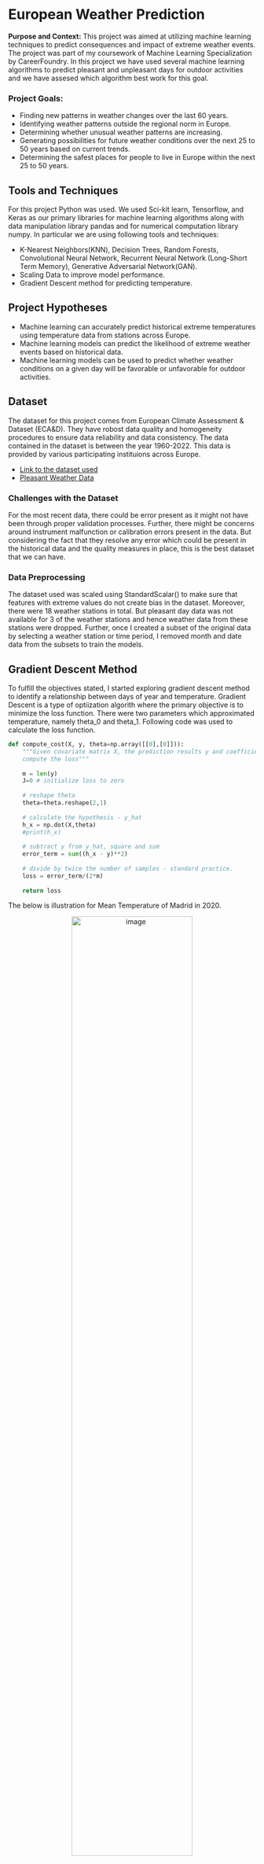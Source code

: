 # European Weather Prediction
**Purpose and Context:** This project was aimed at utilizing machine learning techniques to predict consequences and impact of extreme weather events. The project was part of my coursework of Machine Learning Specialization by CareerFoundry. In this project we have used several machine learning algorithms to predict pleasant and unpleasant days for outdoor activities and we have assesed which algorithm best work for this goal.

### Project Goals:
* Finding new patterns in weather changes over the last 60 years.
* Identifying weather patterns outside the regional norm in Europe.
* Determining whether unusual weather patterns are increasing.
* Generating possibilities for future weather conditions over the next 25 to 50 years based on current trends.
* Determining the safest places for people to live in Europe within the next 25 to 50 years.

## Tools and Techniques
For this project Python was used. We used Sci-kit learn, Tensorflow, and Keras as our primary libraries for machine learning algorithms along with data manipulation library pandas and for numerical computation library numpy. In particular we are using following tools and techniques:
* K-Nearest Neighbors(KNN), Decision Trees, Random Forests, Convolutional Neural Network, Recurrent Neural Network (Long-Short Term Memory), Generative Adversarial Network(GAN).
* Scaling Data to improve model performance.
* Gradient Descent method for predicting temperature.

## Project Hypotheses
* Machine learning can accurately predict historical extreme temperatures using temperature data from stations across Europe.
* Machine learning models can predict the likelihood of extreme weather events based on historical data.
* Machine learning models can be used to predict whether weather conditions on a given day will be favorable or unfavorable for outdoor activities.

## Dataset
The dataset for this project comes from European Climate Assessment & Dataset (ECA&D). They have robost data quality and homogeneity procedures to ensure data reliability and data consistency. The data contained in the dataset is between the year 1960-2022. This data is provided by various participating instituions across Europe.  

* [Link to the dataset used](https://s3.amazonaws.com/coach-courses-us/public/courses/da-spec-ml/Scripts/A1/Dataset-weather-prediction-dataset-processed.csv)
* [Pleasant Weather Data](https://github.com/b-nirav/European-Weather-Predictions/blob/main/Original%20Data/Dataset-Answers-Weather_Prediction_Pleasant_Weather.csv)


### Challenges with the Dataset
For the most recent data, there could be error present as it might not have been through proper validation processes. Further, there might be concerns around instrument malfunction or calibration errors present in the data. But considering the fact that they resolve any error which could be present in the historical data and the quality measures in place, this is the best dataset that we can have.

### Data Preprocessing
The dataset used was scaled using StandardScalar() to make sure that features with extreme values do not create bias in the dataset. Moreover, there were 18 weather stations in total. But pleasant day data was not available for 3 of the weather stations and hence weather data from these stations were dropped. Further, once I created a subset of the original data by selecting a weather station or time period, I removed month and date data from the subsets to train the models.


## Gradient Descent Method
To fulfill the objectives stated, I started exploring gradient descent method to identify a relationship between days of year and temperature. Gradient Descent is a type of optiization algorith where the primary objective is to minimize the loss function. There were two parameters which approximated temperature, namely theta_0 and theta_1. Following code was used to calculate the loss function.
``` python
def compute_cost(X, y, theta=np.array([[0],[0]])):
    """Given covariate matrix X, the prediction results y and coefficients theta
    compute the loss"""
    
    m = len(y)
    J=0 # initialize loss to zero
    
    # reshape theta
    theta=theta.reshape(2,1)
    
    # calculate the hypothesis - y_hat
    h_x = np.dot(X,theta)
    #print(h_x)
    
    # subtract y from y_hat, square and sum
    error_term = sum((h_x - y)**2)
    
    # divide by twice the number of samples - standard practice.
    loss = error_term/(2*m)
    
    return loss
```
The below is illustration for Mean Temperature of Madrid in 2020.

<div align = "center">
 <img width="70%" alt="image" src="https://github.com/user-attachments/assets/e8b5c733-d991-4b8d-924e-5e8831bbff8a">
</div>

* After about 100 iterations the loss function does not reduce further and the value of theta_0 and theta_1 stabilizes.
* For any station, and any year we can use gradient descent method to present temperature in terms of day of year as demonstrated here.

## Searching for Algorithm for Weather Prediction

One of the primary task of the project was to use the dataset and classify the days as pleasant or unpleasant day. This same alogorithm can be extended and used for identifying extreme weather consditions.

### K-Nearest Neighbours(KNN)
I started with one of the more simplar method for classification. Of course, I used the scaled dataset to train the model. And, I used train_test_split method from sklearn.model_selection to split the dataset in the training and testing dataset.
```python
#
k_range = np.arange(1,5)
train_acc = np.empty(len(k_range))
test_acc = np.empty(len(k_range))
scores = {}
scores_list = []
for i, k in enumerate(k_range):
    print("i -", i)
    print("k -", k)
    knn = KNeighborsClassifier(n_neighbors=k)
    classifier = MultiOutputClassifier(knn, n_jobs=-1) 
    ## Fit the model on the training data.
    knn.fit(X_train, y_train)
    y_pred = knn.predict(X_test)
    train_acc[i] = knn.score(X_train, np.array(y_train)) 
    test_acc[i] = knn.score(X_test, np.array(y_test)) 
```

Following graph shows the training and testing accuracy for various number of neighbours:
<div align = "center">
    <img width="80%" alt="image" src="https://github.com/user-attachments/assets/8c6a19d1-9305-4769-83ed-824f9fa5313e">
</div>
We started with number of neighbors equal to 1 and we gradually increase it to 4 neighbors. From the graph above we see that train accuracy falls sharply from 1 neighbor to 2 neighbors. The accuracy is reduced from 100% to 56%. The accuracy remains the same when we change the neighbors to 3 and it falls slightly when we increase the neighbors to 4, about 52% accuracy. In contrast, the train accuracy rises slowly from just above 42% accuracy when 1 neighbor to 45% accuracy when there are 4 neighbors.

The confusion matrix for all the weather stations:
<div align ="center">
    <img width="90%" alt="image" src="https://github.com/user-attachments/assets/728ae7ff-3897-4022-b429-74ff916e6bd4">
</div>
<div align ="center">
    <img width="90%" alt="image" src="https://github.com/user-attachments/assets/22e419e5-303d-4cf1-9361-565c4ddafc17">
</div>

Following were my observations:
* Considering the result of the test accuracy, I would say the algorithm is doing an average job of predicting the output.
* From the confusion matrix, it seems that the accuracy is high for predicting unpleasant days.
* In comparison, it is doing a poorer job of predicting the pleasant days.
* The algorithm is giving 100% accuracy for Sonnblick station as there is only 1 output for any combination of input.

### Multilayer Perceptron Model
One of the more basic but effective artifical neural network is Multilayer-Perceptron Model. This model takes 3 important hyperparameters, number of hidden layers and neurons, maximum iterations, and tolerance level. Following is one of the model that I developed to assess its' accuracy:

```python
#Creating an ANN with 3 hidden layers 25 nodes each and 500 iterations
mlp = MLPClassifier(hidden_layer_sizes=(25,25,25), max_iter=500, tol=0.0001)

#Fit the data to the model
mlp.fit(X_train, y_train)
```
Following are the results:
<div align = "center">
    <img width="86%" alt="image" src="https://github.com/user-attachments/assets/4b1234e9-7d4f-4a02-a8ab-7ff8714719a8">
</div>

In my opinion, three hidden layers of 35 nodes each with 1000 iterations and 0.0001 tolerance level worked the best for testing accuracy.


The following video provides a walkthrough of the techniques used and my opinion on selecting the best algorithm. 
[YouTube Video Presentation](https://youtu.be/WdBm0hqbXZY)
You can also go through the presentation file that I have created which can help in understanding the project better.

[Presentation File](https://github.com/b-N-I-R-A-V/European-Weather-Predictions/blob/main/Presentation%20File.pdf)


